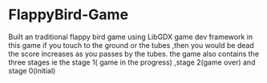 # FlappyBird-Game
Built an traditional flappy bird game using LibGDX game dev framework
in this game if you touch to the ground or the tubes ,then you would be dead
the score increases as you passes by the tubes.
 the game also contains the three stages ie the stage 1( game in the progress) ,stage 2(game over) and stage 0(initial)

